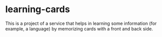 # learning-cards

This is a project of a service that helps in learning some information (for example, a language) by memorizing cards
with a front and back side.